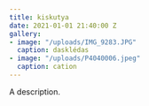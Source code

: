 ```yaml
---
title: kiskutya
date: 2021-01-01 21:40:00 Z
gallery:
- image: "/uploads/IMG_9283.JPG"
  caption: dasklédas
- image: "/uploads/P4040006.jpeg"
  caption: cation
---
```


A description.
